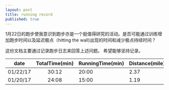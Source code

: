 ```yaml
---
layout: post
title: running record
published: true
---
```


1月22日的跑步使我意识到跑步亦是一个挺值得研究的活动。是否可能通过训练增加跑步时间以及延迟极点（hitting the wall)出现的时间和减少极点持续时间？

这份文档主要通过记录跑步日志来回答上述问题。
希望能够坚持记录。


|date | TotalTime(min) | RunningTime(min) | Distance(mile) | Bonking(min)|
|--- | :---------:|-------|----|----|
|01/22/17 |30:12|20:00|2.37| 12:00-17:00|
|01/20/17|24:08|15:00|1.19|NA|
